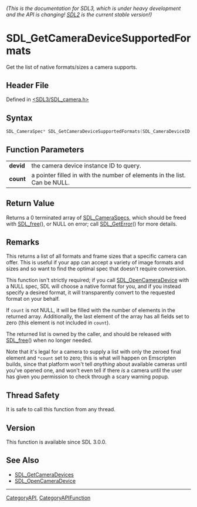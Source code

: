 ###### (This is the documentation for SDL3, which is under heavy development and the API is changing! [SDL2](https://wiki.libsdl.org/SDL2/) is the current stable version!)
# SDL_GetCameraDeviceSupportedFormats

Get the list of native formats/sizes a camera supports.

## Header File

Defined in [<SDL3/SDL_camera.h>](https://github.com/libsdl-org/SDL/blob/main/include/SDL3/SDL_camera.h)

## Syntax

```c
SDL_CameraSpec* SDL_GetCameraDeviceSupportedFormats(SDL_CameraDeviceID devid, int *count);

```

## Function Parameters

|               |                                                                           |
| ------------- | ------------------------------------------------------------------------- |
| **devid**     | the camera device instance ID to query.                                   |
| **count**     | a pointer filled in with the number of elements in the list. Can be NULL. |

## Return Value

Returns a 0 terminated array of [SDL_CameraSpecs](SDL_CameraSpecs), which
should be freed with [SDL_free](SDL_free)(), or NULL on error; call
[SDL_GetError](SDL_GetError)() for more details.

## Remarks

This returns a list of all formats and frame sizes that a specific camera
can offer. This is useful if your app can accept a variety of image formats
and sizes and so want to find the optimal spec that doesn't require
conversion.

This function isn't strictly required; if you call
[SDL_OpenCameraDevice](SDL_OpenCameraDevice) with a NULL spec, SDL will
choose a native format for you, and if you instead specify a desired
format, it will transparently convert to the requested format on your
behalf.

If `count` is not NULL, it will be filled with the number of elements in
the returned array. Additionally, the last element of the array has all
fields set to zero (this element is not included in `count`).

The returned list is owned by the caller, and should be released with
[SDL_free](SDL_free)() when no longer needed.

Note that it's legal for a camera to supply a list with only the zeroed
final element and `*count` set to zero; this is what will happen on
Emscripten builds, since that platform won't tell _anything_ about
available cameras until you've opened one, and won't even tell if there
_is_ a camera until the user has given you permission to check through a
scary warning popup.

## Thread Safety

It is safe to call this function from any thread.

## Version

This function is available since SDL 3.0.0.

## See Also

- [SDL_GetCameraDevices](SDL_GetCameraDevices)
- [SDL_OpenCameraDevice](SDL_OpenCameraDevice)

----
[CategoryAPI](CategoryAPI), [CategoryAPIFunction](CategoryAPIFunction)


